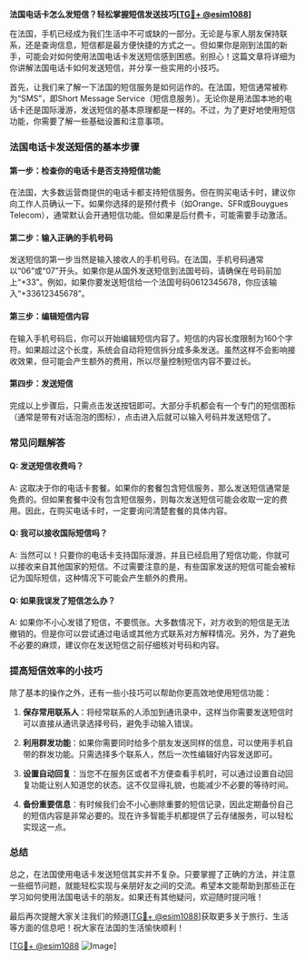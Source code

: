 **法国电话卡怎么发短信？轻松掌握短信发送技巧[[TG💪+ @esim1088](https://t.me/s/esim1088)]**

在法国，手机已经成为我们生活中不可或缺的一部分。无论是与家人朋友保持联系，还是查询信息，短信都是最方便快捷的方式之一。但如果你是刚到法国的新手，可能会对如何使用法国电话卡发送短信感到困惑。别担心！这篇文章将详细为你讲解法国电话卡如何发送短信，并分享一些实用的小技巧。

首先，让我们来了解一下法国的短信服务是如何运作的。在法国，短信通常被称为“SMS”，即Short Message Service（短信息服务）。无论你是用法国本地的电话卡还是国际漫游，发送短信的基本原理都是一样的。不过，为了更好地使用短信功能，你需要了解一些基础设置和注意事项。

### 法国电话卡发送短信的基本步骤

#### 第一步：检查你的电话卡是否支持短信功能
在法国，大多数运营商提供的电话卡都支持短信服务。但在购买电话卡时，建议你向工作人员确认一下。如果你选择的是预付费卡（如Orange、SFR或Bouygues Telecom），通常默认会开通短信功能。但如果是后付费卡，可能需要手动激活。

#### 第二步：输入正确的手机号码
发送短信的第一步当然是输入接收人的手机号码。在法国，手机号码通常以“06”或“07”开头。如果你是从国外发送短信到法国号码，请确保在号码前加上“+33”。例如，如果你要发送短信给一个法国号码0612345678，你应该输入“+33612345678”。

#### 第三步：编辑短信内容
在输入手机号码后，你可以开始编辑短信内容了。短信的内容长度限制为160个字符。如果超过这个长度，系统会自动将短信拆分成多条发送。虽然这样不会影响接收效果，但可能会产生额外的费用，所以尽量控制短信内容不要过长。

#### 第四步：发送短信
完成以上步骤后，只需点击发送按钮即可。大部分手机都会有一个专门的短信图标（通常是带有对话泡泡的图标），点击进入后就可以输入号码并发送短信了。

### 常见问题解答

#### Q: 发送短信收费吗？
A: 这取决于你的电话卡套餐。如果你的套餐包含短信服务，那么发送短信通常是免费的。但如果套餐中没有包含短信服务，则每次发送短信可能会收取一定的费用。因此，在购买电话卡时，一定要询问清楚套餐的具体内容。

#### Q: 我可以接收国际短信吗？
A: 当然可以！只要你的电话卡支持国际漫游，并且已经启用了短信功能，你就可以接收来自其他国家的短信。不过需要注意的是，有些国家发送的短信可能会被标记为国际短信，这种情况下可能会产生额外的费用。

#### Q: 如果我误发了短信怎么办？
A: 如果你不小心发错了短信，不要慌张。大多数情况下，对方收到的短信是无法撤销的。但是你可以尝试通过电话或其他方式联系对方解释情况。另外，为了避免不必要的麻烦，建议你在发送短信之前仔细核对号码和内容。

### 提高短信效率的小技巧

除了基本的操作之外，还有一些小技巧可以帮助你更高效地使用短信功能：

1. **保存常用联系人**：将经常联系的人添加到通讯录中，这样当你需要发送短信时可以直接从通讯录选择号码，避免手动输入错误。
   
2. **利用群发功能**：如果你需要同时给多个朋友发送同样的信息，可以使用手机自带的群发功能。只需选择多个联系人，然后一次性编辑好内容发送即可。

3. **设置自动回复**：当您不在服务区或者不方便查看手机时，可以通过设置自动回复功能让别人知道您的状态。这不仅显得礼貌，也能减少不必要的等待时间。

4. **备份重要信息**：有时候我们会不小心删除重要的短信记录，因此定期备份自己的短信内容是非常必要的。现在许多智能手机都提供了云存储服务，可以轻松实现这一点。

### 总结

总之，在法国使用电话卡发送短信其实并不复杂。只要掌握了正确的方法，并注意一些细节问题，就能轻松实现与亲朋好友之间的交流。希望本文能帮助到那些正在学习如何使用法国电话卡的朋友。如果还有其他疑问，欢迎随时提问哦！

最后再次提醒大家关注我们的频道[[TG💪+ @esim1088](https://t.me/s/esim1088)]获取更多关于旅行、生活等方面的信息吧！祝大家在法国的生活愉快顺利！

[[TG💪+ @esim1088](https://t.me/s/esim1088) ![Image](https://i.postimg.cc/4NQfJmqS/Snipaste-2025-05-13-00-14-12.png)]
